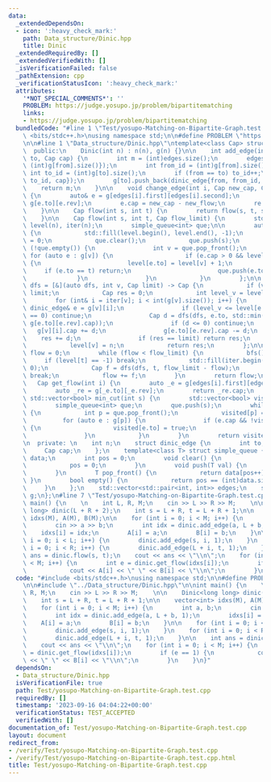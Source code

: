```yaml
---
data:
  _extendedDependsOn:
  - icon: ':heavy_check_mark:'
    path: Data_structure/Dinic.hpp
    title: Dinic
  _extendedRequiredBy: []
  _extendedVerifiedWith: []
  _isVerificationFailed: false
  _pathExtension: cpp
  _verificationStatusIcon: ':heavy_check_mark:'
  attributes:
    '*NOT_SPECIAL_COMMENTS*': ''
    PROBLEM: https://judge.yosupo.jp/problem/bipartitematching
    links:
    - https://judge.yosupo.jp/problem/bipartitematching
  bundledCode: "#line 1 \"Test/yosupo-Matching-on-Bipartite-Graph.test.cpp\"\n#include\
    \ <bits/stdc++.h>\nusing namespace std;\n\n#define PROBLEM \"https://judge.yosupo.jp/problem/bipartitematching\"\
    \n\n#line 1 \"Data_structure/Dinic.hpp\"\ntemplate<class Cap> struct Dinic {\n\
    \  public:\n    Dinic(int n) : n(n), g(n) {}\n\n    int add_edge(int from, int\
    \ to, Cap cap) {\n        int m = (int)edges.size();\n        edges.push_back({from,\
    \ (int)g[from].size()});\n        int from_id = (int)g[from].size();\n       \
    \ int to_id = (int)g[to].size();\n        if (from == to) to_id++;\n        g[from].push_back(dinic_edge{to,\
    \ to_id, cap});\n        g[to].push_back(dinic_edge{from, from_id, 0});\n    \
    \    return m;\n    }\n\n    void change_edge(int i, Cap new_cap, Cap new_flow)\
    \ {\n        auto& e = g[edges[i].first][edges[i].second];\n        auto& re =\
    \ g[e.to][e.rev];\n        e.cap = new_cap - new_flow;\n        re.cap = new_flow;\n\
    \    }\n\n    Cap flow(int s, int t) {\n        return flow(s, t, std::numeric_limits<Cap>::max());\n\
    \    }\n\n    Cap flow(int s, int t, Cap flow_limit) {\n        std::vector<int>\
    \ level(n), iter(n);\n        simple_queue<int> que;\n\n        auto bfs = [&]()\
    \ {\n            std::fill(level.begin(), level.end(), -1);\n            level[s]\
    \ = 0;\n            que.clear();\n            que.push(s);\n            while\
    \ (!que.empty()) {\n                int v = que.pop_front();\n               \
    \ for (auto e : g[v]) {\n                    if (e.cap > 0 && level[e.to] == -1)\
    \ {\n                        level[e.to] = level[v] + 1;\n                   \
    \     if (e.to == t) return;\n                        que.push(e.to);\n      \
    \              }\n                }\n            }\n        };\n\n        auto\
    \ dfs = [&](auto dfs, int v, Cap limit) -> Cap {\n            if (v == s) return\
    \ limit;\n            Cap res = 0;\n            int level_v = level[v];\n    \
    \        for (int& i = iter[v]; i < int(g[v].size()); i++) {\n               \
    \ dinic_edge& e = g[v][i];\n                if (level_v <= level[e.to] || g[e.to][e.rev].cap\
    \ == 0) continue;\n                Cap d = dfs(dfs, e.to, std::min(limit - res,\
    \ g[e.to][e.rev].cap));\n                if (d <= 0) continue;\n             \
    \   g[v][i].cap += d;\n                g[e.to][e.rev].cap -= d;\n            \
    \    res += d;\n                if (res == limit) return res;\n            }\n\
    \            level[v] = n;\n            return res;\n        };\n\n        Cap\
    \ flow = 0;\n        while (flow < flow_limit) {\n            bfs();\n       \
    \     if (level[t] == -1) break;\n            std::fill(iter.begin(), iter.end(),\
    \ 0);\n            Cap f = dfs(dfs, t, flow_limit - flow);\n            if (!f)\
    \ break;\n            flow += f;\n        }\n        return flow;\n    }\n\n \
    \   Cap get_flow(int i) {\n        auto _e = g[edges[i].first][edges[i].second];\n\
    \        auto _re = g[_e.to][_e.rev];\n        return _re.cap;\n    } \n\n   \
    \ std::vector<bool> min_cut(int s) {\n        std::vector<bool> visited(n);\n\
    \        simple_queue<int> que;\n        que.push(s);\n        while (!que.empty())\
    \ {\n            int p = que.pop_front();\n            visited[p] = true;\n  \
    \          for (auto e : g[p]) {\n                if (e.cap && !visited[e.to])\
    \ {\n                    visited[e.to] = true;\n                    que.push(e.to);\n\
    \                }\n            }\n        }\n        return visited;\n    }\n\
    \n  private: \n    int n;\n    struct dinic_edge {\n        int to, rev;\n   \
    \     Cap cap;\n    };\n    template<class T> struct simple_queue {\n        std::vector<T>\
    \ data;\n        int pos = 0;\n        void clear() {\n            data.clear();\n\
    \            pos = 0;\n        }\n        void push(T val) {\n            data.emplace_back(val);\n\
    \        }\n        T pop_front() {\n            return data[pos++];\n       \
    \ }\n        bool empty() {\n            return pos == (int)data.size();\n   \
    \     }\n    };\n    std::vector<std::pair<int, int>> edges;\n    std::vector<std::vector<dinic_edge>>\
    \ g;\n};\n#line 7 \"Test/yosupo-Matching-on-Bipartite-Graph.test.cpp\"\n\nint\
    \ main() {\n    \n    int L, R, M;\n    cin >> L >> R >> M;    \n\n    Dinic<long\
    \ long> dinic(L + R + 2);\n    int s = L + R, t = L + R + 1;\n\n    vector<int>\
    \ idxs(M), A(M), B(M);\n\n    for (int i = 0; i < M; i++) {\n        int a, b;\n\
    \        cin >> a >> b;\n        int idx = dinic.add_edge(a, L + b, 1);\n    \
    \    idxs[i] = idx;\n        A[i] = a;\n        B[i] = b;\n    }\n\n    for (int\
    \ i = 0; i < L; i++) {\n        dinic.add_edge(s, i, 1);\n    }\n    for (int\
    \ i = 0; i < R; i++) {\n        dinic.add_edge(L + i, t, 1);\n    }\n\n    int\
    \ ans = dinic.flow(s, t);\n    cout << ans << \"\\n\";\n    for (int i = 0; i\
    \ < M; i++) {\n        int e = dinic.get_flow(idxs[i]);\n        if (e == 1) {\n\
    \            cout << A[i] << \" \" << B[i] << \"\\n\";\n        }\n    }\n}\n"
  code: "#include <bits/stdc++.h>\nusing namespace std;\n\n#define PROBLEM \"https://judge.yosupo.jp/problem/bipartitematching\"\
    \n\n#include \"../Data_structure/Dinic.hpp\"\n\nint main() {\n    \n    int L,\
    \ R, M;\n    cin >> L >> R >> M;    \n\n    Dinic<long long> dinic(L + R + 2);\n\
    \    int s = L + R, t = L + R + 1;\n\n    vector<int> idxs(M), A(M), B(M);\n\n\
    \    for (int i = 0; i < M; i++) {\n        int a, b;\n        cin >> a >> b;\n\
    \        int idx = dinic.add_edge(a, L + b, 1);\n        idxs[i] = idx;\n    \
    \    A[i] = a;\n        B[i] = b;\n    }\n\n    for (int i = 0; i < L; i++) {\n\
    \        dinic.add_edge(s, i, 1);\n    }\n    for (int i = 0; i < R; i++) {\n\
    \        dinic.add_edge(L + i, t, 1);\n    }\n\n    int ans = dinic.flow(s, t);\n\
    \    cout << ans << \"\\n\";\n    for (int i = 0; i < M; i++) {\n        int e\
    \ = dinic.get_flow(idxs[i]);\n        if (e == 1) {\n            cout << A[i]\
    \ << \" \" << B[i] << \"\\n\";\n        }\n    }\n}"
  dependsOn:
  - Data_structure/Dinic.hpp
  isVerificationFile: true
  path: Test/yosupo-Matching-on-Bipartite-Graph.test.cpp
  requiredBy: []
  timestamp: '2023-09-16 04:04:22+00:00'
  verificationStatus: TEST_ACCEPTED
  verifiedWith: []
documentation_of: Test/yosupo-Matching-on-Bipartite-Graph.test.cpp
layout: document
redirect_from:
- /verify/Test/yosupo-Matching-on-Bipartite-Graph.test.cpp
- /verify/Test/yosupo-Matching-on-Bipartite-Graph.test.cpp.html
title: Test/yosupo-Matching-on-Bipartite-Graph.test.cpp
---
```

